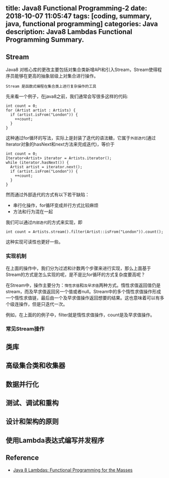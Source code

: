 title: Java8 Functional Programming-2
date: 2018-10-07 11:05:47
tags: [coding, summary, java, functional programming]
categories:  Java 
description: Java8 Lambdas Functional Programming Summary.
---

## Stream

Java8 对核心库的更改主要包括对集合类新增API和引入Stream，Stream使得程序员能够在更高的抽象层级上对集合进行操作。

`Stream 是函数式编程在集合类上进行复杂操作的工具`

先来看一个例子，在java8之前，我们通常会写很多这样的代码:

```
int count = 0;
for (Artist artist : Artists) {
  if (artist.isFrom("London")) {
    ++count;
  }
}
```

这种通过for循环的写法，实际上是封装了迭代的语法糖，它属于`外部迭代`(通过Iterator对象的hasNext和next方法来完成迭代)，等价于

```
int count = 0;
Iterator<Artist> iterator = Artists.iterator();
while (iterator.hasNext()) {
  Artist artist = iterator.next();
  if (artist.isFrom("London")) {
    ++count;
  }
}
```

然而通过外部迭代的方式有以下若干缺陷：

- 串行化操作，for循环变成并行方式比较麻烦
- 方法和行为混在一起

我们可以通过`内部迭代`的方式来实现，即

```
int count = Artists.stream().filter(Artist::isFrom("London")).count();

```

这种实现可读性也更好一些。

### 实现机制

在上面的操作中，我们分为过滤和计数两个步骤来进行实现，那么上面基于Stream的方式是怎么实现的呢，是不是比for循环的方式复杂度要高呢？

在Stream中，操作主要分为：`惰性求值`和`及早求值`两种方式。惰性求值返回值仍是stream，而及早求值返回另一个值或者null。Stream中的多个惰性求值操作形成一个惰性求值链，最后由一个及早求值操作返回想要的结果。这也意味着可以有多个级连操作，但是只迭代一次。

例如，在上面的的例子中，filter就是惰性求值操作，count是及早求值操作。

### 常见Stream操作


## 类库

## 高级集合类和收集器

## 数据并行化

## 测试、调试和重构

## 设计和架构的原则

## 使用Lambda表达式编写并发程序

## Reference
- [Java 8 Lambdas: Functional Programming for the Masses](https://www.amazon.com/Java-Lambdas-Functional-Programming-Masses/dp/1449370772)
